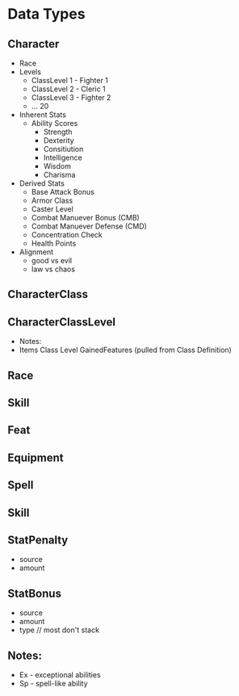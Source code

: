 # Data Types

## Character

* Race
* Levels
  * ClassLevel 1 - Fighter 1
  * ClassLevel 2 - Cleric 1
  * ClassLevel 3 - Fighter 2
  * ... 20
* Inherent Stats
  * Ability Scores
    * Strength
    * Dexterity
    * Consitiution
    * Intelligence
    * Wisdom
    * Charisma
* Derived Stats
  * Base Attack Bonus
  * Armor Class
  * Caster Level
  * Combat Manuever Bonus (CMB)
  * Combat Manuever Defense (CMD)
  * Concentration Check
  * Health Points
* Alignment
  * good vs evil
  * law vs chaos

## CharacterClass

## CharacterClassLevel

* Notes:
* Items
Class
Level
GainedFeatures (pulled from Class Definition)

## Race

## Skill

## Feat

## Equipment

## Spell

## Skill

## StatPenalty

* source
* amount

## StatBonus

* source
* amount
* type  // most don't stack

## Notes:
  * Ex - exceptional abilities
  * Sp - spell-like ability
